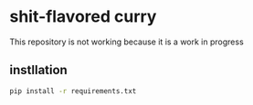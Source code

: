 # shit-flavored curry
This repository is not working because it is a work in progress

## instllation
```bash
pip install -r requirements.txt
```
